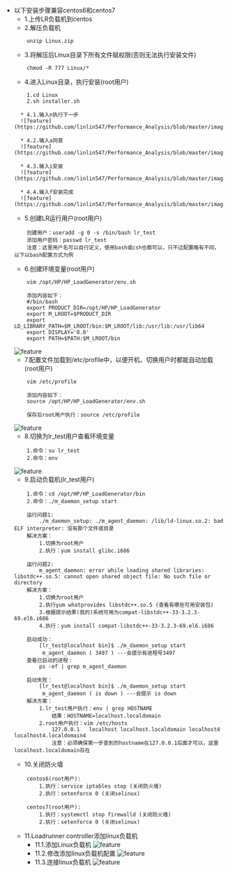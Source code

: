 * 以下安装步骤兼容centos6和centos7
	* 1.上传LR负载机到centos
	* 2.解压负载机
	```
		unzip Linux.zip
	```
	* 3.将解压后Linux目录下所有文件赋权限(否则无法执行安装文件)
	```
		chmod -R 777 Linux/*
	```
	* 4.进入Linux目录，执行安装(root用户)
	```
		1.cd Linux
		2.sh installer.sh
	```
		* 4.1.输入n执行下一步
		![feature](https://github.com/linlin547/Performance_Analysis/blob/master/image/n.png)
		
		* 4.2.输入a同意
		![feature](https://github.com/linlin547/Performance_Analysis/blob/master/image/a.png)
		
		* 4.3.输入i安装
		![feature](https://github.com/linlin547/Performance_Analysis/blob/master/image/i.png)
		
		* 4.4.输入f安装完成
		![feature](https://github.com/linlin547/Performance_Analysis/blob/master/image/f.png)
		
	* 5.创建LR运行用户(root用户)
	```
		创建用户：useradd -g 0 -s /bin/bash lr_test
		添加用户密码：passwd lr_test
		注意：这里用户名可以自行定义，使用bash或csh也都可以，只不过配置略有不同，以下以bash配置方式为例
	```
	* 6.创建环境变量(root用户)
	```
		vim /opt/HP/HP_LoadGenerator/env.sh
	```
	```
		添加内容如下：
		#/bin/bash
		export PRODUCT_DIR=/opt/HP/HP_LoadGenerator
		export M_LROOT=$PRODUCT_DIR
		export LD_LIBRARY_PATH=$M_LROOT/bin:$M_LROOT/lib:/usr/lib:/usr/lib64
		export DISPLAY='0.0'
		export PATH=$PATH:$M_LROOT/bin
	```
	![feature](https://github.com/linlin547/Performance_Analysis/blob/master/image/envsh.png)
	* 7.配置文件加载到/etc/profile中，以便开机、切换用户时都能自动加载(root用户)
	```
		vim /etc/profile
	```
	```
		添加内容如下：
		source /opt/HP/HP_LoadGenerator/env.sh
	```
	```
		保存后root用户执行：source /etc/profile
	```
	![feature](https://github.com/linlin547/Performance_Analysis/blob/master/image/etc-profile.png)
	* 8.切换为lr_test用户查看环境变量
	```
		1.命令：su lr_test
		2.命令：env
	```
	![feature](https://github.com/linlin547/Performance_Analysis/blob/master/image/env_done.png)
	* 9.启动负载机(lr_test用户)
	```
		1.命令：cd /opt/HP/HP_LoadGenerator/bin 
		2.命令：./m_daemon_setup start
	```
	```
		运行问题1:
			./m_daemon_setup: ./m_agent_daemon: /lib/ld-linux.so.2: bad ELF interpreter: 没有那个文件或目录
		解决方案：
			1.切换为root用户
			2.执行：yum install glibc.i686 
	```
	```
		运行问题2:
			m_agent_daemon: error while loading shared libraries: libstdc++.so.5: cannot open shared object file: No such file or directory
		解决方案：
			1.切换为root用户
			2.执行yum whatprovides libstdc++.so.5 (查看有哪些可用安装包)
			3.根据提示结果(我的)系统可用为compat-libstdc++-33-3.2.3-69.el6.i686
			4.执行：yum install compat-libstdc++-33-3.2.3-69.el6.i686
	```
	```
		启动成功：
			[lr_test@localhost bin]$ ./m_daemon_setup start
			 m_agent_daemon ( 3497 ) ---会提示有进程号3497
		查看已启动的进程：
			ps -ef | grep m_agent_daemon
	```
	```
		启动失败：
			[lr_test@localhost bin]$ ./m_daemon_setup start
			 m_agent_daemon ( is down ) ---会提示 is down
		解决方案：
			1.lr_test用户执行：env | grep HOSTNAME
				结果：HOSTNAME=localhost.localdomain
			2.root用户执行：vim /etc/hosts
				127.0.0.1   localhost localhost.localdomain localhost4 localhost4.localdomain4
				注意：必须确保第一步查到的hostname在127.0.0.1后面才可以，这里localhost.localdomain存在
	```
	* 10.关闭防火墙
	```
		centos6(root用户):
			1.执行：service iptables stop (关闭防火墙)
			2.执行：setenforce 0 (关闭selinux)
	```
	```
		centos7(root用户):
			1.执行：systemctl stop firewalld (关闭防火墙)
			2.执行：setenforce 0 (关闭selinux)
	```
	* 11.Loadrunner controller添加linux负载机
		* 11.1.添加Linux负载机
		![feature](https://github.com/linlin547/Performance_Analysis/blob/master/image/负载机1.png)
		* 11.2.修改添加linux负载机配置
		![feature](https://github.com/linlin547/Performance_Analysis/blob/master/image/负载机2.png)
		* 11.3.连接linux负载机
		![feature](https://github.com/linlin547/Performance_Analysis/blob/master/image/负载机3.png)

